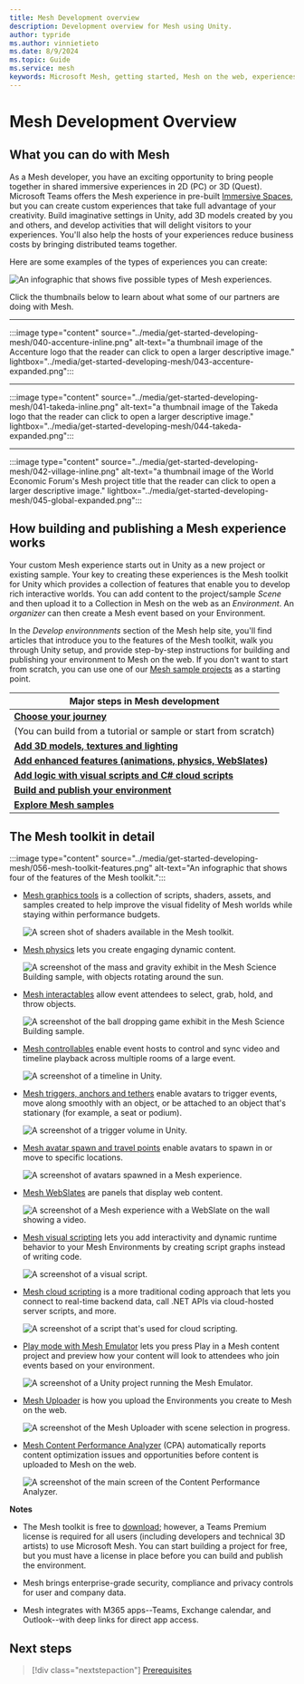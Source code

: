 ```yaml
---
title: Mesh Development overview
description: Development overview for Mesh using Unity.
author: typride
ms.author: vinnietieto
ms.date: 8/9/2024
ms.topic: Guide
ms.service: mesh
keywords: Microsoft Mesh, getting started, Mesh on the web, experiences, environments
---
```


# Mesh Development Overview

## What you can do with Mesh

As a Mesh developer, you have an exciting opportunity to bring people together in shared immersive experiences in 2D (PC) or 3D (Quest). Microsoft Teams offers the Mesh experience in pre-built [Immersive Spaces](https://support.microsoft.com/en-us/office/get-started-with-immersive-spaces-in-microsoft-teams-4a6182f8-0f43-4c24-bb66-ef229fa221d8#ID0EBH=Microsoft_Teams), but you can create custom experiences that take full advantage of your creativity. Build imaginative settings in Unity, add 3D models created by you and others, and develop activities that will delight visitors to your experiences. You'll also help the hosts of your experiences reduce business costs by bringing distributed teams together.

Here are some examples of the types of experiences you can create:

![An infographic that shows five possible types of Mesh experiences.](../media/get-started-developing-mesh/060-mesh-examples-white-background.png)

Click the thumbnails below to learn about what some of our partners are doing with Mesh.

---

:::image type="content" source="../media/get-started-developing-mesh/040-accenture-inline.png" alt-text="a thumbnail image of the Accenture logo that the reader can click to open a larger descriptive image." lightbox="../media/get-started-developing-mesh/043-accenture-expanded.png":::

---

:::image type="content" source="../media/get-started-developing-mesh/041-takeda-inline.png" alt-text="a thumbnail image of the Takeda logo that the reader can click to open a larger descriptive image." lightbox="../media/get-started-developing-mesh/044-takeda-expanded.png":::

---

:::image type="content" source="../media/get-started-developing-mesh/042-village-inline.png" alt-text="a thumbnail image of the World Economic Forum's Mesh project title that the reader can click to open a larger descriptive image." lightbox="../media/get-started-developing-mesh/045-global-expanded.png":::

## How building and publishing a Mesh experience works

Your custom Mesh experience starts out in Unity as a new project or existing sample. Your key to creating these experiences is the Mesh toolkit for Unity which provides a collection of features that enable you to develop rich interactive worlds. You can add content to the project/sample *Scene* and then upload it to a Collection in Mesh on the web as an *Environment*. An *organizer* can then create a Mesh event based on your Environment.

In the *Develop environnments* section of the Mesh help site, you'll find articles that introduce you to the features of the Mesh toolkit, walk you through Unity setup, and provide step-by-step instructions for building and publishing your environment to Mesh on the web. If you don't want to start from scratch, you can use one of our [Mesh sample projects](../develop/getting-started/samples/samples-overview.md) as a starting point.

| **Major steps in Mesh development** |
|---|
| [**Choose your journey**](../develop/build-your-basic-environment/create-a-new-project-or-update.md) |
|  (You can build from a tutorial or sample or start from scratch)
| [**Add 3D models, textures and lighting**](../develop/design/overview.md)|
| [**Add enhanced features (animations, physics, WebSlates)**](../develop/enhance-your-environment/enhanced-features-overview.md) |
| [**Add logic with visual scripts and C# cloud scripts**](../develop/script-your-scene-logic/mesh-scripting-overview.md) |
| [**Build and publish your environment**](../develop/make-your-environment-available/build-and-publish-your-environment.md) |
| [**Explore Mesh samples**](../develop/getting-started/samples/samples-overview.md) |  

## The Mesh toolkit in detail

:::image type="content" source="../media/get-started-developing-mesh/056-mesh-toolkit-features.png" alt-text="An infographic that shows four of the features of the Mesh toolkit.":::

* [Mesh graphics tools](design/overview.md) is a collection of scripts, shaders, assets, and samples created to help improve the visual fidelity of Mesh worlds while staying within performance budgets.

    ![A screen shot of shaders available in the Mesh toolkit.](../media/get-started-developing-mesh/057-mesh-graphics-tools.png)

* [Mesh physics](enhance-your-environment/physics/mesh-physics-overview.md) lets you create engaging dynamic content.

    ![A screenshot of the mass and gravity exhibit in the Mesh Science Building sample, with objects rotating around the sun.](../media/get-started-developing-mesh/047-mass-and-gravity.png)

* [Mesh interactables](enhance-your-environment/avatar-and-object-interactions/interactables.md) allow event attendees to select, grab, hold, and throw objects.

    ![A screenshot of the ball dropping game exhibit in the Mesh Science Building sample.](../media/get-started-developing-mesh/048-ball-game.png)

* [Mesh controllables](enhance-your-environment/multi-room-sync.md) enable event hosts to control and sync video and timeline playback across multiple rooms of a large event.

    ![A screenshot of a timeline in Unity.](../media/get-started-developing-mesh/049-timeline.png)

* [Mesh triggers, anchors and tethers](../develop/enhance-your-environment/avatar-and-object-interactions/triggers-anchors-and-tethers.md) enable avatars to trigger events, move along smoothly with an object, or be attached to an object that's stationary (for example, a seat or podium).

    ![A screenshot of a trigger volume in Unity.](../media/get-started-developing-mesh/058-trigger-boundaries.png)

* [Mesh avatar spawn and travel points](../develop/enhance-your-environment/avatar-and-object-interactions/create-avatar-spawn-and-travel-points.md) enable avatars to spawn in or move to specific locations.

    ![A screenshot of avatars spawned in a Mesh experience.](../media/get-started-developing-mesh/059-avatars-spawned.png)

* [Mesh WebSlates](enhance-your-environment/webcontent.md) are panels that display web content.

    ![A screenshot of a Mesh experience with a WebSlate on the wall showing a video.](../media/get-started-developing-mesh/050-webslate.png)

* [Mesh visual scripting](script-your-scene-logic/visual-scripting/visual-scripting-overview.md) lets you add interactivity and dynamic runtime behavior to your Mesh Environments by creating script graphs instead of writing code.

    ![A screenshot of a visual script.](../media/get-started-developing-mesh/051-visual-scripting.png)

* [Mesh cloud scripting](script-your-scene-logic/cloud-scripting/cloud-scripting-basic-concepts.md) is a more traditional coding approach that lets you connect to real-time backend data, call .NET APIs via cloud-hosted server scripts, and more.

    ![A screenshot of a script that's used for cloud scripting.](../media/get-started-developing-mesh/052-cloud-scripting.png)

* [Play mode with Mesh Emulator](debug-and-optimize-performance/mesh-emulator.md) lets you press Play in a Mesh content project and preview how your content will look to attendees who join events based on your environment.

    ![A screenshot of a Unity project running the Mesh Emulator.](../media/get-started-developing-mesh/053-play-mode.png)

* [Mesh Uploader](make-your-environment-available/build-and-publish-your-environment.md) is how you upload the Environments you create to Mesh on the web.

    ![A screenshot of the Mesh Uploader with scene selection in progress.](../media/get-started-developing-mesh/054-mesh-uploader.png)

* [Mesh Content Performance Analyzer](debug-and-optimize-performance/cpa.md) (CPA) automatically reports content optimization issues and opportunities before content is uploaded to Mesh on the web.

    ![A screenshot of the main screen of the Content Performance Analyzer.](../media/get-started-developing-mesh/055-content-performance-analyzer.png)

**Notes**

- The Mesh toolkit is free to [download](../develop/build-your-basic-environment/add-the-mesh-toolkit-package.md); however, a Teams Premium license is required for all users (including developers and technical 3D artists) to use Microsoft Mesh. You can start building a project for free, but you must have a license in place before you can build and publish the environment.

- Mesh brings enterprise-grade security, compliance and privacy controls for user and company data.

- Mesh integrates with M365 apps--Teams, Exchange calendar, and Outlook--with deep links for direct app access.

## Next steps

 > [!div class="nextstepaction"]
 > [Prerequisites](getting-started/prerequisites.md)
